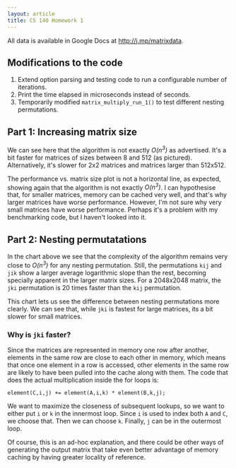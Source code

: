 ```yaml
---
layout: article
title: CS 140 Homework 1
---
```


All data is available in Google Docs at <http://j.mp/matrixdata>.

## Modifications to the code

 1. Extend option parsing and testing code to run a configurable number of
    iterations.
 2. Print the time elapsed in microseconds instead of seconds.
 3. Temporarily modified `matrix_multiply_run_1()` to test different nesting permutations.

## Part 1: Increasing matrix size

<script type="text/javascript" src="//ajax.googleapis.com/ajax/static/modules/gviz/1.0/chart.js">
{
  "dataSourceUrl": "//docs.google.com/spreadsheet/tq?range=A1%3AC12&key=0Aktsct0Ua9XhdHRHcXZrRldURm91azhnbUNVM2NTanc&gid=0&headers=-1",
  "chartType": "LineChart",
  "options": {
    "titleTextStyle": {"fontSize": 16},
    "vAxis": {"title": "Execution time (μs)", "logScale": true, "format": "#,###"},
    "hAxis": {"title": "Matrix size", "logScale": true},
    "title": "Log-log plot of execution time and matrix size",
    "width": 700, "height": 400,
    "pointSize": 7,
    "series": [
      {}, {"pointSize": 0, "lineWidth": 1}
    ]
  }
}
</script>

We can see here that the algorithm is not exactly *O(n<sup>3</sup>)* as advertised. It's a bit faster for matrices of sizes between 8 and 512 (as pictured). Alternatively, it's slower for 2x2 matrices and matrices larger than 512x512.

<script type="text/javascript" src="//ajax.googleapis.com/ajax/static/modules/gviz/1.0/chart.js">
{
  "dataSourceUrl": "//docs.google.com/spreadsheet/tq?range=H1%3AI12&key=0Aktsct0Ua9XhdHRHcXZrRldURm91azhnbUNVM2NTanc&gid=0&headers=-1",
  "chartType": "LineChart",
  "options": {
    "titleTextStyle": {"fontSize": 16},
    "curveType": "function",
    "vAxis": {"title": "Performance (flops)", "format": "#,###"},
    "hAxis": {"title": "Matrix size", "logScale": true},
    "title": "Log-linear plot of performance and matrix size",
    "width": 700, "height": 400,
    "legend": "none",
    "pointSize": 7,
    "series": [
      {"lineWidth": 1}
    ]
  }
}
</script>

The performance vs. matrix size plot is not a horizontal line, as expected, showing again that the algorithm is not exactly *O(n<sup>3</sup>)*. I can hypothesise that, for smaller matrices, memory can be cached very well, and that's why larger matrices have worse performance. However, I'm not sure why very small matrices have worse performance. Perhaps it's a problem with my benchmarking code, but I haven't looked into it.

## Part 2: Nesting permutatations

<script type="text/javascript" src="//ajax.googleapis.com/ajax/static/modules/gviz/1.0/chart.js">
{
  "dataSourceUrl": "//docs.google.com/spreadsheet/tq?range='Part+2'!A1%3AG12&key=0Aktsct0Ua9XhdHRHcXZrRldURm91azhnbUNVM2NTanc&gid=0&headers=-1",
  "chartType": "LineChart",
  "options": {
    "titleTextStyle": {"fontSize": 16},
    "curveType": "function",
    "vAxis": {"title": "Execution time (μs)", "logScale": true, "format": "#,###"},
    "hAxis": {"title": "Matrix size", "logScale": true},
    "title": "Log-log plot of execution time and matrix size for different nesting permutations",
    "width": 700, "height": 400,
    "lineWidth": 1,
    "pointSize": 7
  }
}
</script>

In the chart above we see that the complexity of the algorithm remains very
close to *O(n<sup>3</sup>)* for any nesting permutation. Still, the
permutations `kij` and `jik` show a larger average logarithmic slope than the
rest, becoming specially apparent in the larger matrix sizes. For a 2048x2048
matrix, the `jki` permutation is 20 times faster than the `kij` permutation.

<script type="text/javascript" src="//ajax.googleapis.com/ajax/static/modules/gviz/1.0/chart.js">
{
  "dataSourceUrl": "//docs.google.com/spreadsheet/tq?range='Part+2'!A1%3AG12&key=0Aktsct0Ua9XhdHRHcXZrRldURm91azhnbUNVM2NTanc&gid=0&headers=1&transpose=1",
  "chartType": "LineChart",
  "options": {
    "titleTextStyle": {"fontSize": 16},
    "curveType": "function",
    "vAxis": {"title": "Execution time (μs)", "logScale": true, "format": "#,###"},
    "hAxis": {"title": "Nesting permutation"},
    "title": "Log chart of execution time vs. nesting permutations",
    "width": 700, "height": 400,
    "lineWidth": 1,
    "pointSize": 7
  }
}
</script>

This chart lets us see the difference between nesting permutations more clearly. We can see that, while `jki` is fastest for large matrices, its a bit slower for small matrices.

### Why is `jki` faster?

Since the matrices are represented in memory one row after another, elements in the same row are close to each other in memory, which means that once one element in a row is accessed, other elements in the same row are likely to have been pulled into the cache along with them. The code that does the actual multiplication inside the for loops is:

    element(C,i,j) += element(A,i,k) * element(B,k,j);

We want to maximize the closeness of subsequent lookups, so we want to either put `i` or `k` in the innermost loop. Since `i` is used to index both `A` and `C`, we choose that. Then we can choose `k`. Finally, `j` can be in the outermost loop.

Of course, this is an ad-hoc explanation, and there could be other ways of generating the output matrix that take even better advantage of memory caching by having greater locality of reference.

